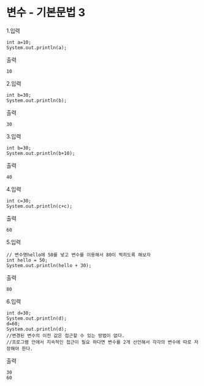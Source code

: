 # 변수 - 기본문법 3
1.입력
```
int a=10; 
System.out.println(a); 
```
출력 
```
10 
```
2.입력 
```
int b=30; 
System.out.println(b); 
```
출력
```
30
```
3.입력 
```
int b=30; 
System.out.println(b+10); 
```
출력
```
40
```
4.입력
```
int c=30; 
System.out.println(c+c); 
```
출력
```
60
```
5.입력 
```
// 변수명hello에 50를 넣고 변수를 이용해서 80이 찍히도록 해보자
int hello = 50;
System.out.println(hello + 30);
```
출력 
```
80
``` 
6.입력 
```
int d=30; 
System.out.println(d); 
d=60; 
System.out.println(d); 
//변경된 변수의 이전 값은 접근할 수 있는 방법이 없다. 
//프로그램 안에서 지속적인 접근이 필요 하다면 변수를 2개 선언해서 각각의 변수에 따로 저장해야 한다. 
```
출력 
```
30 
60
```
